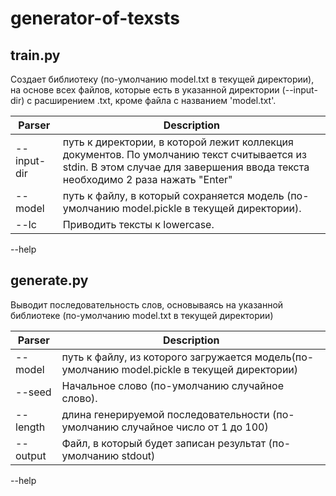 # generator-of-texsts
train.py 
-----------------------------------------
Создает библиотеку (по-умолчанию model.txt в текущей директории), на основе всех файлов, которые есть в указанной директории (--input-dir) с расширением .txt, кроме файла с названием 'model.txt'.

Parser   |  Description
----------|------------------
--input-dir    | путь к директории, в которой лежит коллекция документов. По умолчанию текст считывается из stdin. В этом случае для завершения ввода текста необходимо 2 раза нажать "Enter"
--model         | путь к файлу, в который сохраняется модель (по-умолчанию model.pickle в текущей директории).
--lc            | Приводить тексты к lowercase.
--help 

generate.py 
-------------------------------------------------------
Выводит последовательность слов, основываясь на указанной библиотеке (по-умолчанию model.txt в текущей директории)

Parser   |  Description
----------|------------------
--model | путь к файлу, из которого загружается модель(по-умолчанию model.pickle в текущей директории)
--seed | Начальное слово (по-умолчанию случайное слово).
--length | длина генерируемой последовательности (по-умолчанию случайное число от 1 до 100)
--output | Файл, в который будет записан результат (по-умолчанию stdout)
--help 


